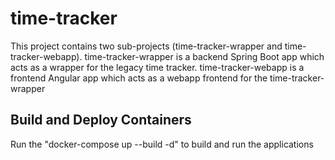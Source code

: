 # time-tracker

This project contains two sub-projects (time-tracker-wrapper and time-tracker-webapp). 
time-tracker-wrapper is a backend Spring Boot app which acts as a wrapper for the legacy time tracker. 
time-tracker-webapp is a frontend Angular app which acts as a webapp frontend for the time-tracker-wrapper

## Build and Deploy Containers

Run the "docker-compose up --build -d" to build and run the applications


